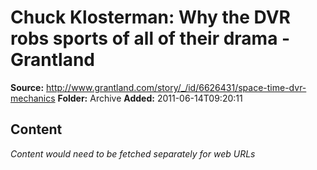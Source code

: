 # Chuck Klosterman: Why the DVR robs sports of all of their drama - Grantland

**Source:** http://www.grantland.com/story/_/id/6626431/space-time-dvr-mechanics
**Folder:** Archive
**Added:** 2011-06-14T09:20:11




## Content
*Content would need to be fetched separately for web URLs*
